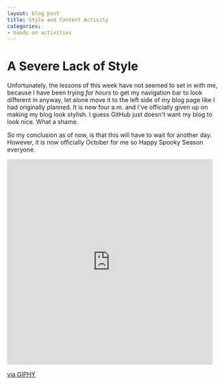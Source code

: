 ```yaml
---
layout: blog post
title: Style and Content Activity
categories:
- hands on activities
---
```



# A Severe Lack of Style

Unfortunately, the lessons of this week have not seemed to set in with me, because I have been trying *for hours* to get my navigation bar to look different in anyway, let alone move it to the left side of my blog page like I had originally planned. It is now four a.m. and I've officially given up on making my blog look stylish. I guess GitHub just doesn't want my blog to look nice. What a shame. 

So my conclusion as of now, is that this will have to wait for another day. However, it is now officially October for me so Happy Spooky Season everyone. 

<iframe src="https://giphy.com/embed/WyAFMfpFSB6Bq" width="480" height="480" frameBorder="0" class="giphy-embed" allowFullScreen></iframe><p><a href="https://giphy.com/gifs/cat-halloween-pusheen-WyAFMfpFSB6Bq">via GIPHY</a></p>
